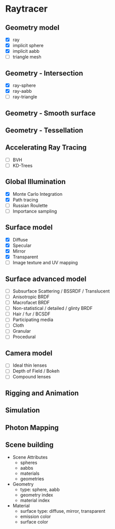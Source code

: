 # Raytracer
## Geometry model
- [x] ray
- [x] implicit sphere
- [x] implicit aabb
- [ ] triangle mesh

## Geometry - Intersection
- [x] ray-sphere
- [x] ray-aabb
- [ ] ray-triangle
## Geometry - Smooth surface
## Geometry - Tessellation
## Accelerating Ray Tracing
- [ ] BVH
- [ ] KD-Trees
## Global Illumination
- [x] Monte Carlo Integration
- [x] Path tracing
- [ ] Russian Roulette
- [ ] Importance sampling
## Surface model
- [x] Diffuse
- [x] Specular
- [x] Mirror
- [x] Transparent
- [ ] Image texture and UV mapping
## Surface advanced model
- [ ] Subsurface Scattering / BSSRDF / Translucent 
- [ ] Anisotropic BRDF
- [ ] Macrofacet BRDF
- [ ] Non-statistical / detailed / glinty BRDF
- [ ] Hair / fur / BCSDF
- [ ] Participating media
- [ ] Cloth
- [ ] Granular
- [ ] Procedural
## Camera model
- [ ] Ideal thin lenses
- [ ] Depth of Field / Bokeh
- [ ] Compound lenses
## Rigging and Animation
## Simulation
## Photon Mapping
## Scene building
- Scene Attributes
	- spheres
	- aabbs
	- materials
	- geometries
- Geometry
	- type: sphere, aabb
	- geometry index
	- material index
- Material
	- surface type: diffuse, mirror, transparent
	- emission color
	- surface color

